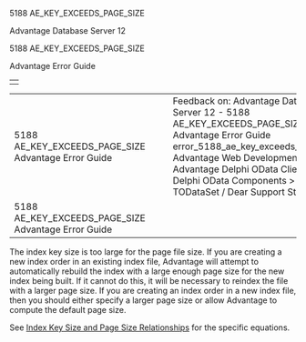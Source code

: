 5188 AE\_KEY\_EXCEEDS\_PAGE\_SIZE




Advantage Database Server 12  

5188 AE\_KEY\_EXCEEDS\_PAGE\_SIZE

Advantage Error Guide

|  |
| --- |
|  |

|  |  |  |  |  |
| --- | --- | --- | --- | --- |
| 5188 AE\_KEY\_EXCEEDS\_PAGE\_SIZE  Advantage Error Guide |  |  | Feedback on: Advantage Database Server 12 - 5188 AE\_KEY\_EXCEEDS\_PAGE\_SIZE Advantage Error Guide error\_5188\_ae\_key\_exceeds\_page\_size Advantage Web Development > Advantage Delphi OData Client > Delphi OData Components > TODataSet / Dear Support Staff, |  |
| 5188 AE\_KEY\_EXCEEDS\_PAGE\_SIZE  Advantage Error Guide |  |  |  |  |

The index key size is too large for the page file size. If you are creating a new index order in an existing index file, Advantage will attempt to automatically rebuild the index with a large enough page size for the new index being built. If it cannot do this, it will be necessary to reindex the file with a larger page size. If you are creating an index order in a new index file, then you should either specify a larger page size or allow Advantage to compute the default page size.

See [Index Key Size and Page Size Relationships](master_index_key_size_and_page_size_relationships.htm) for the specific equations.